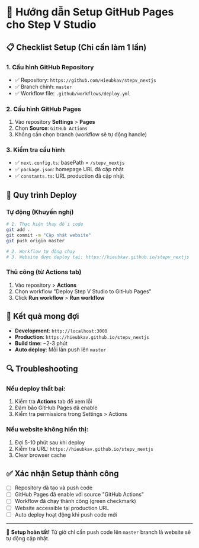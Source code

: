 # 🚀 Hướng dẫn Setup GitHub Pages cho Step V Studio

## 📋 Checklist Setup (Chỉ cần làm 1 lần)

### 1. Cấu hình GitHub Repository
- ✅ Repository: `https://github.com/Hieubkav/stepv_nextjs`
- ✅ Branch chính: `master`
- ✅ Workflow file: `.github/workflows/deploy.yml`

### 2. Cấu hình GitHub Pages
1. Vào repository **Settings** > **Pages**
2. Chọn **Source**: `GitHub Actions`
3. Không cần chọn branch (workflow sẽ tự động handle)

### 3. Kiểm tra cấu hình
- ✅ `next.config.ts`: basePath = `/stepv_nextjs`
- ✅ `package.json`: homepage URL đã cập nhật
- ✅ `constants.ts`: URL production đã cập nhật

## 🔄 Quy trình Deploy

### Tự động (Khuyến nghị)
```bash
# 1. Thực hiện thay đổi code
git add .
git commit -m "Cập nhật website"
git push origin master

# 2. Workflow tự động chạy
# 3. Website được deploy tại: https://hieubkav.github.io/stepv_nextjs
```

### Thủ công (từ Actions tab)
1. Vào repository > **Actions**
2. Chọn workflow "Deploy Step V Studio to GitHub Pages"
3. Click **Run workflow** > **Run workflow**

## 🎯 Kết quả mong đợi

- **Development**: `http://localhost:3000`
- **Production**: `https://hieubkav.github.io/stepv_nextjs`
- **Build time**: ~2-3 phút
- **Auto deploy**: Mỗi lần push lên `master`

## 🔍 Troubleshooting

### Nếu deploy thất bại:
1. Kiểm tra **Actions** tab để xem lỗi
2. Đảm bảo GitHub Pages đã enable
3. Kiểm tra permissions trong Settings > Actions

### Nếu website không hiển thị:
1. Đợi 5-10 phút sau khi deploy
2. Kiểm tra URL: `https://hieubkav.github.io/stepv_nextjs`
3. Clear browser cache

## ✅ Xác nhận Setup thành công

- [ ] Repository đã tạo và push code
- [ ] GitHub Pages đã enable với source "GitHub Actions"
- [ ] Workflow đã chạy thành công (green checkmark)
- [ ] Website accessible tại production URL
- [ ] Auto deploy hoạt động khi push code mới

---

🎉 **Setup hoàn tất!** Từ giờ chỉ cần push code lên `master` branch là website sẽ tự động cập nhật.
